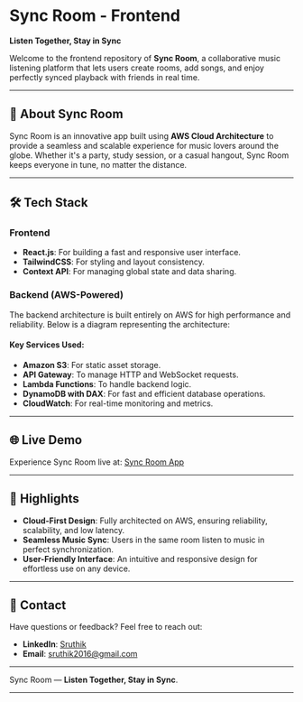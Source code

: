 # Sync Room - Frontend
**Listen Together, Stay in Sync**  

Welcome to the frontend repository of **Sync Room**, a collaborative music listening platform that lets users create rooms, add songs, and enjoy perfectly synced playback with friends in real time.  

---

## 🌟 About Sync Room  

Sync Room is an innovative app built using **AWS Cloud Architecture** to provide a seamless and scalable experience for music lovers around the globe. Whether it's a party, study session, or a casual hangout, Sync Room keeps everyone in tune, no matter the distance.  

---

## 🛠️ Tech Stack  

### Frontend  
- **React.js**: For building a fast and responsive user interface.  
- **TailwindCSS**: For styling and layout consistency.  
- **Context API**: For managing global state and data sharing.  

### Backend (AWS-Powered)  
The backend architecture is built entirely on AWS for high performance and reliability. Below is a diagram representing the architecture:  


#### Key Services Used:  
- **Amazon S3**: For static asset storage.  
- **API Gateway**: To manage HTTP and WebSocket requests.  
- **Lambda Functions**: To handle backend logic.  
- **DynamoDB with DAX**: For fast and efficient database operations.  
- **CloudWatch**: For real-time monitoring and metrics.  

---

## 🌐 Live Demo  

Experience Sync Room live at: [Sync Room App](https://www.syncroomnow.com/)

---

## 🚀 Highlights  

- **Cloud-First Design**: Fully architected on AWS, ensuring reliability, scalability, and low latency.  
- **Seamless Music Sync**: Users in the same room listen to music in perfect synchronization.  
- **User-Friendly Interface**: An intuitive and responsive design for effortless use on any device.  

---

## 📧 Contact  

Have questions or feedback? Feel free to reach out:  
- **LinkedIn**: [Sruthik](https://www.linkedin.com/in/sruthik-issac-5b9119198/)  
- **Email**: sruthik2016@gmail.com 

---

Sync Room — **Listen Together, Stay in Sync**.  

--- 

